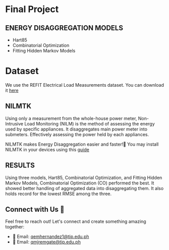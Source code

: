 # Final Project

## ENERGY DISAGGREGATION MODELS
- Hart85
- Combinatorial Optimization
- Fitting Hidden Markov Models

# Dataset
We use the REFIT Electrical Load Measurements dataset. You can download it [here](http://redd.csail.mit.edu/)

## NILMTK
Using only a measurement from the whole-house power meter, Non-Intrusive Load Monitoring (NILM) is the method of assessing the energy used by specific appliances. It disaggregates main power meter into submeters. Effectively assessing the power held by each appliances.

NILMTK makes Energy Disaggregation easier and faster!🥳
You may install NILMTK in your devices using this [guide]([http://redd.csail.mit.edu/](https://github.com/nilmtk/nilmtk/blob/master/docs/manual/user_guide/install_user.md))

## RESULTS
Using three models, Hart85, Combinatorial Optimization, and Fitting Hidden Markov Models, Combinatorial Optimization (CO) performed the best. It showed better handling of aggregated data into disaggregating them. It also holds record for the lowest RMSE among the three.

## Connect with Us 📲

Feel free to reach out! Let's connect and create something amazing together:

- 📧 Email: [qemhernandez1@tip.edu.ph](mailto:qemhernandez1@tip.edu.ph)
- 📧 Email: [qmjremgate@tip.edu.ph](mailto:qmjremgate@tip.edu.ph)
